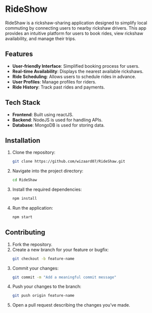 # RideShow

RideShaw is a rickshaw-sharing application designed to simplify local commuting by connecting users to nearby rickshaw drivers. This app provides an intuitive platform for users to book rides, view rickshaw availability, and manage their trips.

## Features

- **User-friendly Interface**: Simplified booking process for users.
- **Real-time Availability**: Displays the nearest available rickshaws.
- **Ride Scheduling**: Allows users to schedule rides in advance.
- **User Profiles**: Manage profiles for riders.
- **Ride History**: Track past rides and payments.

## Tech Stack

- **Frontend**: Built using reactJS.
- **Backend**: NodeJS is used for handling APIs.
- **Database**: MongoDB is used for storing data.

## Installation

1. Clone the repository:
   ```bash
   git clone https://github.com/wizaard07/RideShaw.git

2. Navigate into the project directory:
   ```bash
   cd RideShaw

3. Install the required dependencies:
   ```bash
   npm install

4. Run the application:
    ```bash
    npm start

## Contributing

1. Fork the repository.
2. Create a new branch for your feature or bugfix:
   ```bash
   git checkout -b feature-name

3. Commit your changes:
   ```bash
   git commit -m "Add a meaningful commit message"

4. Push your changes to the branch:
    ```bash
    git push origin feature-name

5. Open a pull request describing the changes you’ve made.


